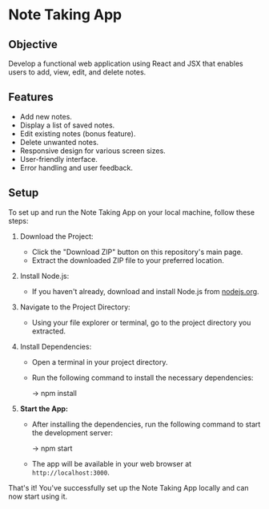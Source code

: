 # Note Taking App

## Objective

Develop a functional web application using React and JSX that enables users to add, view, edit, and delete notes.

## Features

- Add new notes.
- Display a list of saved notes.
- Edit existing notes (bonus feature).
- Delete unwanted notes.
- Responsive design for various screen sizes.
- User-friendly interface.
- Error handling and user feedback.

## Setup

To set up and run the Note Taking App on your local machine, follow these steps:

1. Download the Project:

   - Click the "Download ZIP" button on this repository's main page.
   - Extract the downloaded ZIP file to your preferred location.

2. Install Node.js:

   - If you haven't already, download and install Node.js from [nodejs.org](https://nodejs.org/).

3. Navigate to the Project Directory:

   - Using your file explorer or terminal, go to the project directory you extracted.

4. Install Dependencies:

   - Open a terminal in your project directory.
   - Run the following command to install the necessary dependencies:

     -> npm install
     

5. **Start the App:**

   - After installing the dependencies, run the following command to start the development server:

     -> npm start

   - The app will be available in your web browser at `http://localhost:3000`.

That's it! You've successfully set up the Note Taking App locally and can now start using it.


